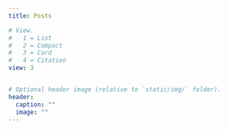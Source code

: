 ```yaml
---
title: Posts

# View.
#   1 = List
#   2 = Compact
#   3 = Card
#   4 = Citation
view: 3


# Optional header image (relative to `static/img/` folder).
header:
  caption: ""
  image: ""
---
```

